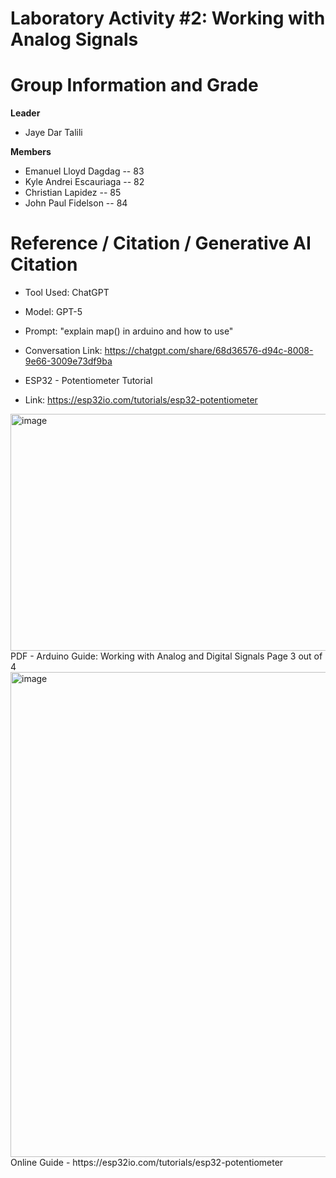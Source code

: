 # Laboratory Activity #2: Working with Analog Signals 

# Group Information and Grade

**Leader** 
- Jaye Dar Talili
  
**Members**
- Emanuel Lloyd Dagdag --  83
- Kyle Andrei Escauriaga -- 82
- Christian Lapidez -- 85
- John Paul Fidelson -- 84


# Reference / Citation / Generative AI Citation
- Tool Used: ChatGPT
- Model: GPT-5
- Prompt: "explain map() in arduino and how to use"
- Conversation Link: https://chatgpt.com/share/68d36576-d94c-8008-9e66-3009e73df9ba

- ESP32 - Potentiometer Tutorial
- Link: https://esp32io.com/tutorials/esp32-potentiometer
<img width="612" height="379" alt="image" src="https://github.com/user-attachments/assets/66ec8685-c487-4ade-b565-89c5b73fd002" />
PDF - Arduino Guide: Working with Analog and Digital Signals Page 3 out of 4
<img width="1232" height="776" alt="image" src="https://github.com/user-attachments/assets/95d2719f-7500-4077-96da-27cb1ba47644" />
Online Guide - https://esp32io.com/tutorials/esp32-potentiometer
